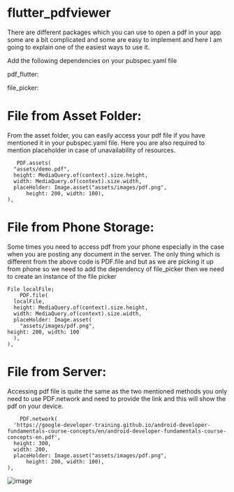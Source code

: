 # flutter_pdfviewer

 There are different packages which you can use to open a pdf in your app some are a bit complicated and some are easy to implement and here I am going to explain one of the easiest ways to use it.

Add the following dependencies on your pubspec.yaml file

  pdf_flutter: 
  
  file_picker: 
  
 # File from Asset Folder:
  From the asset folder, you can easily access your pdf file if you have mentioned it in your pubspec.yaml file. Here you are also required to mention placeholder in case of unavailability of resources.
  
       PDF.assets(
      "assets/demo.pdf",
      height: MediaQuery.of(context).size.height,
      width: MediaQuery.of(context).size.width,
      placeHolder: Image.asset("assets/images/pdf.png",
          height: 200, width: 100),
    ),
     
  
  # File from Phone Storage:
  Some times you need to access pdf from your phone especially in the case when you are posting any document in the server. The only thing which is different from the above code is PDF.file and but as we are picking it up from phone so we need to add the dependency of file_picker then we need to create an instance of the file picker
  
    File localFile;
        PDF.file(
      localFile,
      height: MediaQuery.of(context).size.height,
      width: MediaQuery.of(context).size.width,
      placeHolder: Image.asset(
        "assets/images/pdf.png",
    height: 200, width: 100
      ),
    ),
    
 # File from Server:
   Accessing pdf file is quite the same as the two mentioned methods you only need to use PDF.network and need to provide the link and this will show the pdf on your device.
   
        PDF.network(
      'https://google-developer-training.github.io/android-developer-fundamentals-course-concepts/en/android-developer-fundamentals-course-concepts-en.pdf',
      height: 300,
      width: 200,
      placeHolder: Image.asset("assets/images/pdf.png",
          height: 200, width: 100),
    ),
    
    
 ![image](https://user-images.githubusercontent.com/39657409/88256396-de221800-ccd8-11ea-9de5-a8d244cf247f.png)
   
